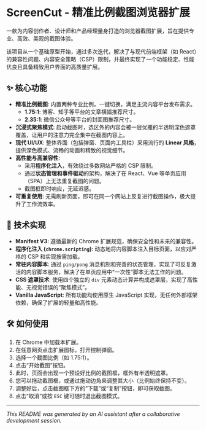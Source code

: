 # ScreenCut - 精准比例截图浏览器扩展

一款为内容创作者、设计师和产品经理量身打造的浏览器截图扩展，旨在提供专业、高效、美观的截图体验。

该项目从一个基础原型开始，通过多次迭代，解决了与现代前端框架（如 React）的兼容性问题、内容安全策略（CSP）限制，并最终实现了一个功能稳定、性能优良且具备精致用户界面的高质量扩展。

## ✨ 核心功能

- **精准比例截图**: 内置两种专业比例，一键切换，满足主流内容平台发布需求。
  - **1.75:1**: 博客、知乎等平台的文章横幅推荐尺寸。
  - **2.35:1**: 微信公众号等平台的封面图推荐尺寸。
- **沉浸式聚焦模式**: 启动截图时，选区外的内容会被一层优雅的半透明深色遮罩覆盖，让用户的注意力完全集中在截图内容上。
- **现代 UI/UX**: 整体界面（包括弹窗、页面内工具栏）采用流行的 **Linear 风格**，提供深色模式、流畅的动画和精致的视觉细节。
- **高性能与高兼容性**: 
  - 采用**程序化注入**，有效绕过多数网站严格的 CSP 限制。
  - 通过**状态管理和事件驱动**的架构，解决了在 React、Vue 等单页应用（SPA）上无法重复截图的问题。
  - 截图框即时响应，无延迟感。
- **可重复使用**: 无需刷新页面，即可在同一个网站上反复进行截图操作，极大提升了工作流效率。

## 🚀 技术实现

- **Manifest V3**: 遵循最新的 Chrome 扩展规范，确保安全性和未来的兼容性。
- **程序化注入 (`chrome.scripting`)**: 动态地将内容脚本注入目标页面，以应对严格的 CSP 和实现按需加载。
- **常驻内容脚本**: 通过 `ping/pong` 消息机制和完善的状态管理，实现了可反复激活的内容脚本服务，解决了在单页应用中“一次性”脚本无法工作的问题。
- **CSS 遮罩技术**: 使用四个独立的 `div` 元素动态计算并构成遮罩层，实现了高性能、无视觉错误的“聚焦模式”。
- **Vanilla JavaScript**: 所有功能均使用原生 JavaScript 实现，无任何外部框架依赖，确保了扩展的轻量和高性能。

## 🛠️ 如何使用

1.  在 Chrome 中加载本扩展。
2.  在任意网页点击扩展图标，打开控制弹窗。
3.  选择一个截图比例（如 1.75:1）。
4.  点击“开始截图”按钮。
5.  此时，页面会出现一个预设好比例的截图框，框外有半透明遮罩。
6.  您可以拖动截图框，或通过拖动边角来调整其大小（比例始终保持不变）。
7.  调整好后，点击截图框下方的“下载”或“复制”按钮，即可获取截图。
8.  点击“取消”或按 `ESC` 键可随时退出截图模式。

---

*This README was generated by an AI assistant after a collaborative development session.*